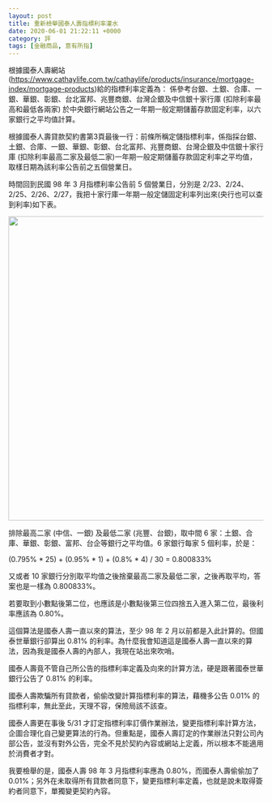 ```yaml
---
layout: post
title: 重新檢舉國泰人壽指標利率灌水
date: 2020-06-01 21:22:11 +0000
category: 評
tags: [金融商品, 意有所指]
---
```


根據國泰人壽網站(https://www.cathaylife.com.tw/cathaylife/products/insurance/mortgage-index/mortgage-products)給的指標利率定義為：
係參考台銀、土銀、合庫、一銀、華銀、彰銀、台北富邦、兆豐商銀、台灣企銀及中信銀十家行庫 (扣除利率最高和最低各兩家) 於中央銀行網站公告之一年期一般定期儲蓄存款固定利率，以六家銀行之平均值計算。

<!--more-->

根據國泰人壽貸款契約書第3頁最後一行：前條所稱定儲指標利率，係指採台銀、土銀、合庫、一銀、華銀、彰銀、台北富邦、兆豐商銀、台灣企銀及中信銀十家行庫 (扣除利率最高二家及最低二家)一年期一般定期儲蓄存款固定利率之平均值，取樣日期為該利率公告前之五個營業日。

時間回到民國 98 年 3 月指標利率公告前 5 個營業日，分別是 2/23、2/24、2/25、2/26、2/27，我把十家行庫一年期一般定儲固定利率列出來(央行也可以查到利率)如下表。

<img src="https://doltegg.github.io/cathax/assets/img/2020/r.png" style="width:600px"/>


排除最高二家 (中信、一銀) 及最低二家 (兆豐、台銀)，取中間 6 家：土銀、合庫、華銀、彰銀、富邦、台企等銀行之平均值。6 家銀行每家 5 個利率，於是：

(0.795% * 25) + (0.95% * 1) + (0.8% * 4) / 30 = 0.800833%

又或者 10 家銀行分別取平均值之後捨棄最高二家及最低二家，之後再取平均，答案也是一樣為 0.800833%。

若要取到小數點後第二位，也應該是小數點後第三位四捨五入進入第二位，最後利率應該為 0.80%。

這個算法是國泰人壽一直以來的算法，至少 98 年 2 月以前都是入此計算的。但國泰世華銀行卻算出 0.81% 的利率。為什麼我會知道這是國泰人壽一直以來的算法，因為我是國泰人壽的內部人，我現在站出來吹哨。

國泰人壽竟不管自己所公告的指標利率定義及向來的計算方法，硬是跟著國泰世華銀行公告了 0.81% 的利率。

國泰人壽欺騙所有貸款者，偷偷改變計算指標利率的算法，藉機多公告 0.01% 的指標利率，無此至此，天理不容，保險局該不該查。

國泰人壽更在事後 5/31 才訂定指標利率訂價作業辦法，變更指標利率計算方法，企圖合理化自己變更算法的行為。但重點是，國泰人壽訂定的作業辦法只對公司內部公告，並沒有對外公告，完全不見於契約內容或網站上定義，所以根本不能適用於消費者才對。

我要檢舉的是，國泰人壽 98 年 3 月指標利率應為 0.80%，而國泰人壽偷偷加了 0.01%；另外在未取得所有貸款者同意下，變更指標利率定義，也就是說未取得簽約者同意下，單獨變更契約內容。
